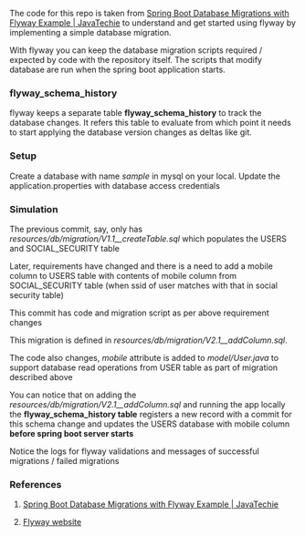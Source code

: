 
The code for this repo is taken from [Spring Boot Database Migrations with Flyway Example | JavaTechie](https://www.youtube.com/watch?v=w12DsiqpxEg) 
to understand and get started using flyway by implementing a simple database migration.

With flyway you can keep the database migration scripts required / expected by code with the repository itself. 
The scripts that modify database are run when the spring boot application starts.

### flyway_schema_history

flyway keeps a separate table <b>flyway_schema_history</b> to track the database changes. It
refers this table to evaluate from which point it needs to start applying the database version changes as deltas like git.

### Setup

Create a database with name <em>sample</em> in mysql on your local.
Update the application.properties with database access credentials 


### Simulation

The previous commit, say, only has <em>resources/db/migration/V1.1__createTable.sql</em> which populates
the USERS and SOCIAL_SECURITY table

Later, requirements have changed and there is a need to add a mobile column to USERS table with contents of 
mobile column from SOCIAL_SECURITY table (when ssid of user matches with that in social security table)

This commit has code and migration script as per above requirement changes

This migration is defined in <em>resources/db/migration/V2.1__addColumn.sql</em>.  

The code also changes, <em>mobile</em> attribute is added to <em>model/User.java</em> to support
database read operations from USER table as part of migration described above

You can notice that on adding the <em>resources/db/migration/V2.1__addColumn.sql</em> and running the app
locally the <b>flyway_schema_history table</b> registers a new record with a commit for this schema change
and updates the USERS database with mobile column <b>before spring boot server starts</b>

Notice the logs for flyway validations and messages of successful migrations / failed migrations


### References
 
1. [Spring Boot Database Migrations with Flyway Example | JavaTechie](https://www.youtube.com/watch?v=w12DsiqpxEg)

2. [Flyway website](https://flywaydb.org/)
